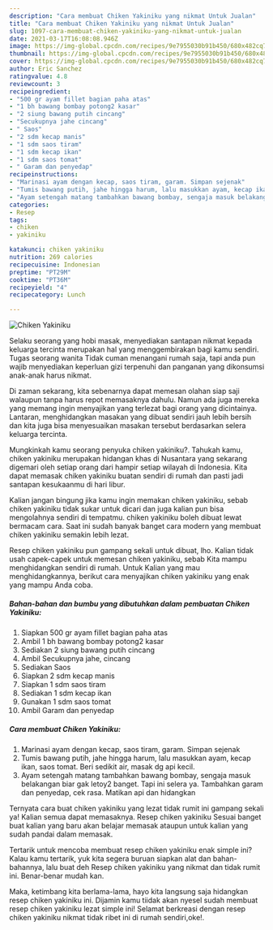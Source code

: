 ```yaml
---
description: "Cara membuat Chiken Yakiniku yang nikmat Untuk Jualan"
title: "Cara membuat Chiken Yakiniku yang nikmat Untuk Jualan"
slug: 1097-cara-membuat-chiken-yakiniku-yang-nikmat-untuk-jualan
date: 2021-03-17T16:08:08.946Z
image: https://img-global.cpcdn.com/recipes/9e7955030b91b450/680x482cq70/chiken-yakiniku-foto-resep-utama.jpg
thumbnail: https://img-global.cpcdn.com/recipes/9e7955030b91b450/680x482cq70/chiken-yakiniku-foto-resep-utama.jpg
cover: https://img-global.cpcdn.com/recipes/9e7955030b91b450/680x482cq70/chiken-yakiniku-foto-resep-utama.jpg
author: Eric Sanchez
ratingvalue: 4.8
reviewcount: 3
recipeingredient:
- "500 gr ayam fillet bagian paha atas"
- "1 bh bawang bombay potong2 kasar"
- "2 siung bawang putih cincang"
- "Secukupnya jahe cincang"
- " Saos"
- "2 sdm kecap manis"
- "1 sdm saos tiram"
- "1 sdm kecap ikan"
- "1 sdm saos tomat"
- " Garam dan penyedap"
recipeinstructions:
- "Marinasi ayam dengan kecap, saos tiram, garam. Simpan sejenak"
- "Tumis bawang putih, jahe hingga harum, lalu masukkan ayam, kecap ikan, saos tomat. Beri sedikit air, masak dg api kecil."
- "Ayam setengah matang tambahkan bawang bombay, sengaja masuk belakangan biar gak letoy2 banget. Tapi ini selera ya. Tambahkan garam dan penyedap, cek rasa. Matikan api dan hidangkan"
categories:
- Resep
tags:
- chiken
- yakiniku

katakunci: chiken yakiniku 
nutrition: 269 calories
recipecuisine: Indonesian
preptime: "PT29M"
cooktime: "PT36M"
recipeyield: "4"
recipecategory: Lunch

---
```



![Chiken Yakiniku](https://img-global.cpcdn.com/recipes/9e7955030b91b450/680x482cq70/chiken-yakiniku-foto-resep-utama.jpg)

Selaku seorang yang hobi masak, menyediakan santapan nikmat kepada keluarga tercinta merupakan hal yang menggembirakan bagi kamu sendiri. Tugas seorang  wanita Tidak cuman menangani rumah saja, tapi anda pun wajib menyediakan keperluan gizi terpenuhi dan panganan yang dikonsumsi anak-anak harus nikmat.

Di zaman  sekarang, kita sebenarnya dapat memesan olahan siap saji walaupun tanpa harus repot memasaknya dahulu. Namun ada juga mereka yang memang ingin menyajikan yang terlezat bagi orang yang dicintainya. Lantaran, menghidangkan masakan yang dibuat sendiri jauh lebih bersih dan kita juga bisa menyesuaikan masakan tersebut berdasarkan selera keluarga tercinta. 



Mungkinkah kamu seorang penyuka chiken yakiniku?. Tahukah kamu, chiken yakiniku merupakan hidangan khas di Nusantara yang sekarang digemari oleh setiap orang dari hampir setiap wilayah di Indonesia. Kita dapat memasak chiken yakiniku buatan sendiri di rumah dan pasti jadi santapan kesukaanmu di hari libur.

Kalian jangan bingung jika kamu ingin memakan chiken yakiniku, sebab chiken yakiniku tidak sukar untuk dicari dan juga kalian pun bisa mengolahnya sendiri di tempatmu. chiken yakiniku boleh dibuat lewat bermacam cara. Saat ini sudah banyak banget cara modern yang membuat chiken yakiniku semakin lebih lezat.

Resep chiken yakiniku pun gampang sekali untuk dibuat, lho. Kalian tidak usah capek-capek untuk memesan chiken yakiniku, sebab Kita mampu menghidangkan sendiri di rumah. Untuk Kalian yang mau menghidangkannya, berikut cara menyajikan chiken yakiniku yang enak yang mampu Anda coba.

<!--inarticleads1-->

##### Bahan-bahan dan bumbu yang dibutuhkan dalam pembuatan Chiken Yakiniku:

1. Siapkan 500 gr ayam fillet bagian paha atas
1. Ambil 1 bh bawang bombay potong2 kasar
1. Sediakan 2 siung bawang putih cincang
1. Ambil Secukupnya jahe, cincang
1. Sediakan  Saos
1. Siapkan 2 sdm kecap manis
1. Siapkan 1 sdm saos tiram
1. Sediakan 1 sdm kecap ikan
1. Gunakan 1 sdm saos tomat
1. Ambil  Garam dan penyedap




<!--inarticleads2-->

##### Cara membuat Chiken Yakiniku:

1. Marinasi ayam dengan kecap, saos tiram, garam. Simpan sejenak
1. Tumis bawang putih, jahe hingga harum, lalu masukkan ayam, kecap ikan, saos tomat. Beri sedikit air, masak dg api kecil.
1. Ayam setengah matang tambahkan bawang bombay, sengaja masuk belakangan biar gak letoy2 banget. Tapi ini selera ya. Tambahkan garam dan penyedap, cek rasa. Matikan api dan hidangkan




Ternyata cara buat chiken yakiniku yang lezat tidak rumit ini gampang sekali ya! Kalian semua dapat memasaknya. Resep chiken yakiniku Sesuai banget buat kalian yang baru akan belajar memasak ataupun untuk kalian yang sudah pandai dalam memasak.

Tertarik untuk mencoba membuat resep chiken yakiniku enak simple ini? Kalau kamu tertarik, yuk kita segera buruan siapkan alat dan bahan-bahannya, lalu buat deh Resep chiken yakiniku yang nikmat dan tidak rumit ini. Benar-benar mudah kan. 

Maka, ketimbang kita berlama-lama, hayo kita langsung saja hidangkan resep chiken yakiniku ini. Dijamin kamu tiidak akan nyesel sudah membuat resep chiken yakiniku lezat simple ini! Selamat berkreasi dengan resep chiken yakiniku nikmat tidak ribet ini di rumah sendiri,oke!.

